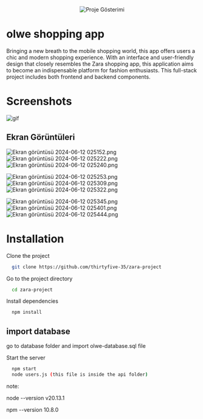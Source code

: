 <div align="center">
  <img src="https://github.com/thirtyfive-35/zara-project/blob/main/assets/images/logo/logo-README.png" alt="Proje Gösterimi">
</div>


# olwe shopping app

Bringing a new breath to the mobile shopping world, this app offers users a chic and modern shopping experience. With an interface and user-friendly design that closely resembles the Zara shopping app, this application aims to become an indispensable platform for fashion enthusiasts. This full-stack project includes both frontend and backend components.

# Screenshots

![gif](https://github.com/thirtyfive-35/zara-project/blob/main/gif/tovideo.gif)


## Ekran Görüntüleri

![Ekran görüntüsü 2024-06-12 025152.png](https://github.com/thirtyfive-35/zara-project/blob/main/gif/pagePhoto/Ekran%20g%C3%B6r%C3%BCnt%C3%BCs%C3%BC%202024-06-12%20025152.png)
![Ekran görüntüsü 2024-06-12 025222.png](https://github.com/thirtyfive-35/zara-project/blob/main/gif/pagePhoto/Ekran%20g%C3%B6r%C3%BCnt%C3%BCs%C3%BC%202024-06-12%20025222.png)
![Ekran görüntüsü 2024-06-12 025240.png](https://github.com/thirtyfive-35/zara-project/blob/main/gif/pagePhoto/Ekran%20g%C3%B6r%C3%BCnt%C3%BCs%C3%BC%202024-06-12%20025240.png)

![Ekran görüntüsü 2024-06-12 025253.png](https://github.com/thirtyfive-35/zara-project/blob/main/gif/pagePhoto/Ekran%20g%C3%B6r%C3%BCnt%C3%BCs%C3%BC%202024-06-12%20025253.png)
![Ekran görüntüsü 2024-06-12 025309.png](https://github.com/thirtyfive-35/zara-project/blob/main/gif/pagePhoto/Ekran%20g%C3%B6r%C3%BCnt%C3%BCs%C3%BC%202024-06-12%20025309.png)
![Ekran görüntüsü 2024-06-12 025322.png](https://github.com/thirtyfive-35/zara-project/blob/main/gif/pagePhoto/Ekran%20g%C3%B6r%C3%BCnt%C3%BCs%C3%BC%202024-06-12%20025322.png)

![Ekran görüntüsü 2024-06-12 025345.png](https://github.com/thirtyfive-35/zara-project/blob/main/gif/pagePhoto/Ekran%20g%C3%B6r%C3%BCnt%C3%BCs%C3%BC%202024-06-12%20025345.png)
![Ekran görüntüsü 2024-06-12 025401.png](https://github.com/thirtyfive-35/zara-project/blob/main/gif/pagePhoto/Ekran%20g%C3%B6r%C3%BCnt%C3%BCs%C3%BC%202024-06-12%20025401.png)
![Ekran görüntüsü 2024-06-12 025444.png](https://github.com/thirtyfive-35/zara-project/blob/main/gif/pagePhoto/Ekran%20g%C3%B6r%C3%BCnt%C3%BCs%C3%BC%202024-06-12%20025444.png)



# Installation

Clone the project

```bash
  git clone https://github.com/thirtyfive-35/zara-project
```

Go to the project directory

```bash
  cd zara-project
```

Install dependencies

```bash
  npm install
```

## import database

go to database folder and import olwe-database.sql file



Start the server

```bash
  npm start
  node users.js (this file is inside the api folder)
```


note:

node --version
v20.13.1

npm --version
10.8.0





